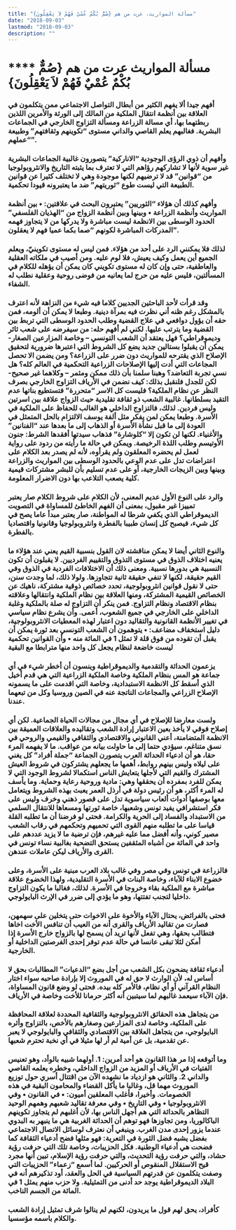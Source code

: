 ```yaml
---
title: "مسألة المواريث، عرت من هم {صُمٌّ بُكْمٌ عُمْيٌ فَهُمْ لاَ يَعْقِلُونَ}"
date: "2018-09-03"
lastmod: "2018-09-03"
description: ""
---
```

# **** **مسألة المواريث عرت من هم {صُمٌّ بُكْمٌ عُمْيٌ فَهُمْ لاَ يَعْقِلُونَ}**

### أفهم جيدا ألا يفهم الكثير من أبطال التواصل الاجتماعي ممن يتكلمون في العلاقة بين أنظمة انتقال الملكية من المالك إلى الورثة والأمرين اللذين ربطتهما بها، أي مسالة الزراعة ومسألة التزاوج الخارجي في الجماعات البشرية. فغالبهم يعلم القاصي والداني مستوى “تكوينهم وثقافتهم” وطبيعة “عملهم”.

### وأفهم أن ذوي الرؤى الوجودية “الاناركية” يتصورون غالبية الجماعات البشرية غير سوية لأنها لا تشاركهم رؤاهم التي لا تعترف بما يثبته التاريخ والانثروبولوجيا من “قوانين” قد لا ترضيهم لكنها موجودة وهي لا تختلف كثيرا عن قوانين الطبيعة التي ليست طوع “ثوريتهم” ضد ما يعتبرونه قيودا تحكمية.

### وأفهم كذلك أن هؤلاء “الثوريين” يعتبرون البحث في علاقتين: • بين أنظمة المواريث وأنظمة الزراعة • وبينها وبين أنظمة الزواج من “الهذيان الفلسفي” الحدود الوسطى بين الانظمة ليست مباشرة ولا يدركها من لا يتجاوز فهمه المدركات المباشرة لكونهم “صما بكما عميا فهم لا يعقلون”.

### لذلك فلا يمكنني الرد على أحد من هؤلاء. فمن ليس له مستوى تكوينيّ، ويعلم الجميع أين يعمل وكيف يعيش، فلا لوم عليه. ومن أصيب في ملكاته العقلية والعاطفية، حتى وإن كان له مستوى تكويني كان يمكن أن يؤهله للكلام في المسألتين، فليس عليه من حرج لما يعانيه من فوضى روحية وعقلية نطلب له الشفاء.

### وقد قرأت لأحد الباحثين الجديين كلاما فيه شيء من النزاهة لأنه اعترف بالمشكل رغم ظنه أني نظرت فيه بمرآة دينية. وطبعا لا يمكن أن ألومه، فمن حقه أن يؤول دوافعي في علاج القضية وطلب الحدود الوسطى التي تربط بين القضية وما يترتب عليها. لكني لم أفهم حله: من سيفرضه على شعب ثائر وديموقراطي؟ فهل يعتقد أن الشعب التونسي – وخاصة المزارعين الصغار- يمكن أن يقبلوا بستالين جديد يضع كل الشروط التي اعتبرها ضرورية لتحقيق الإصلاح الذي يقترحه للمواريث دون ضرر على الزراعة؟ ومن يضمن الا تحصل المجاعات التي أدت إليها الإصلاحات الزراعية التحكمية في العالم كله؟ هل نسي تجربة التعاضد؟ وهبنا سلمنا بأن ذلك ممكن ومثمر – وكلاهما غير صحيح- لكن للجدل فلنقبل بذلك: كيف نضمن في الأرياف التزاوج الخارجي بصرف النظر عن نظام الملكية؟ فليست كل الاسر “متحررة” فتستطيع بناتها عدم التقيد بسلطانها. غالبية الشعب ذو ثقافة تقليدية حيث الزواج علاقة بين اسرتين وليس فردين. لذلك، فالتزاوج الداخلي هو الغالب للحفاظ على الملكية في الأسرة. وطبعا يمكن لمن يفكر مثل ألفة يوسف الالتزام بالحل المتمثل في العودة إلى ما قبل نشأة الأسرة أو الذهاب إلى ما بعدها عند “الفنانين” والأغنياء. لكنها لن تكون إلا “كلوشارة” فذهاب سيدتها أفقدها الشرط: جنون الأوتيسم وطلب اللذة الرخيصة. ويمكن في حالة ما رأيته من ردود على رواية لعمل لم يحضره المعلقون ولم يقرأوه، لأنه لم يصدر بعد الكلام على اعتراضات تدل على عدم الوعي بالحدود الوسطى بين المواريث والزراعة وبينها وبين الزيجات الخارجية، أو على عدم تسليم بأن للبشر مشتركات قيمية كلية يصعب التلاعب بها دون الاضرار المعلومة.

### والرد على النوع الأول عديم المعنى، لأن الكلام على شروط الكلام صار يعتبر تمييزا غير مقبول، بمعنى أن الفهم الخاطئ للمساواة في التصويت الديموقراطي الذي يكفي شرطا له المواطنة، صار يعتبر مبدأ عاما يصح في كل شيء، فيصبح كل إنسان طبيبا بالفطرة وانثروبولوجيا وقانونيا واقتصاديا بالفطرة.

### والنوع الثاني أيضا لا يمكن مناقشته لان القول بنسبية القيم يعني عند هؤلاء ما يعنيه اختلاف الذوق في مستوى التذوق والتقييم الفرديين. لا يقبلون أن تكون النسبية هي بدورها نسبية. ومعنى ذلك أن الاختلافات الفردية في الذوق وفي القيم حقيقة، لكنها لا تنفي حقيقة ثانية تتجاوزها. ولولا ذلك، لما وجدت سنن، حتى لا نقول قوانين انثروبولوجية، تحدد خصائص ذوقية مشتركة، ناهيك عن الخصائص القيمية المشتركة، ومنها العلاقة بين نظام الملكية وانتقالها وعلاقته بنظام الاقتصاد ونظام التزاوج. فمن ينكر أن التزاوج له صلة بالملكية وغلبة الداخلي على الخارجي في جميع الشعوب، أعمى. وأن يشرع نظام سياسي في تغيير الأنظمة القانونية والتقاليد دون اعتبار لهذه المعطيات الانثروبولوجية، دليل استخفاف مضاعف: • يتوهمون أن الشعب التونسي بعد ثورة يمكن أن يقبل أن تقوده من فوق قلة لا تمثل 1 في المائة منه • وأن القوانين تحكمية ليست خاضعة لنظام يجعل كل واحد منها مترابطا مع البقية

### يزعمون الحداثة والتقدمية والديموقراطية وينسون أن أخطر شيء في أي جماعة هو المس بنظام الملكية وخاصة الملكية الزراعية التي هي قدم أخيل الذي أسقط كل الانظمة الاستبدادية، وخاصة التي اقدمت على ما يسمونه الإصلاح الزراعي والمجاعات الناتجة عنه في الصين وروسيا وكل من تبعهما عندنا.

### ولست معارضا للإصلاح في أي مجال من مجالات الحياة الجماعية. لكن أي إصلاح فوقي لا يأخذ بعين الاعتبار إرادة الشعب وتقاليده والعلاقات العميقة بين الانظمة المتضامنة، أعني القانوني والاقتصادي والثقافي والقيمي والروحي في نسق متناغم، سيؤدي حتما إلى ما حاولت بيانه من عواقب. ما لا يفهمه المرء حقا، هو أن ادعياء الحداثة العرب يتصورن الجماعة “جملة أفراد” كل يغني على ليلاه وليس بينهم روابط، أهمها ما يجعلهم يشتركون في شروط العيش المشترك والقيم التي لأجلها يتعايش الناس استكمالا لشروط الوجود التي لا يمكن للفرد بمفرده أن يحققها وهي: مادية وروحية رعاية وحماية. وما يأسف له المرء أكثر، هو أن رئيس دولة في أرذل العمر يعبث بهذه الشروط ويتعامل معها بوصفها أدوات ألعاب سياسوية تدل على قصور ذهني وخرف وليس على فكر استشرافي يفيد تونس وشعبها، خاصة ثورتها ومسعاها للانتقال السلمي من الاستبداد والفساد إلى الحرية والكرامة. فحتى لو فرضنا أن ما تطلبه القلة قياسا على ما تطلبه منهم القوى التي تحميهم وتحكمهم في رقاب الشعب مصير كوني، وأنه أفضل مما عليه غيرهم، فإن ترضية ما لا يزيد عددهم على واحد في المائة من أشباه المثقفين يستحق التضحية بغالبية نساء تونس في القرى والأرياف ليكن عاملات عندهن.

### فالزراعة في تونس وفي مصر وفي غالب بلاد العرب مبنية على الأسرة، وعلى خضوع الابناء للآباء، وخاصة البنات في الأسرة التقليدية، ولهذا الخضوع علاقة مباشرة مع الملكية بقاء وخروجا في الأسرة. لذلك، فغالبا ما يكون التزاوج داخليا لتجنب تفتتها، وهو ما يؤدي إلى ضرر في الإرث البايولوجي.

### فحتى بالفرائض، يحتال الآباء والأخوة على الاخوات حتى يتخلين على سهمهن، فصارت من تقاليد الأرياف والقرى أنه من العيب أن تنافس الأخت اخاها فتطالب بحقها، وهي تفعل لأنها تريد أن يسمح لها بالزواج خارج الأسرة إذا أمكن لئلا تبقى عانسا في حالة عدم توفر إحدى الفرصتين الداخلية أو الخارجية.

### أدعياء ثقافة يضحون بكل الشعب من أجل بضع “الدعيات” المطالبات بحق لا أساس له، لأن الوارث لا حق له في الموروث إلا بإرادة صاحبه سواء اختار النظام القرآني أو أي نظام، فالأمر كله بيده. فحتى لو وضع قانون المساواة، فإن الآباء سيعمد غالبهم لما سيتبين أنه أكثر حرمانا للأخت وخاصة في الأرياف.

### من يتجاهل هذه الحقائق الانثروبولوجية والثقافية المحددة لعلاقة المحافظة على الملكية، وخاصة لدى المزارعين وصغارهم بالأخص، بالتزاوج وأثره البايولوجي، من يتجاهل العلاقة بين الاقتصادي والثقافي والبايولوجي لا يعبر عن تقدمية، بل عن أمية لم أر لها مثيلا في أي نخبة تحترم شعبها.

### وما أتوقعه إذا مر هذا القانون هو أحد أمرين: 1. أولهما شبيه بالوأد، وهو تعنيس الفتيات في الأرياف أو المزيد من الزواج الداخلي، وخطره يعلمه القاصي والداني 2. والثاني هو ازدياد ما نشهده الآن من اقتتال أسري حول توزيع الموروث مهما قل، وغالبا ما يأكل القضاء والمحامون البقية في هذه الخصومات. وأخيرا، فأغلب المعلقين أميون: • في القانون • وفي الانثروبولوجيا • وفي التاريخ • وفي معرفة تقاليد شعبهم وهمهم الوحيد التظاهر بالحداثة التي هم أجهل الناس بها، لأن أغلبهم لم يتجاوز تكوينهم الباكالوريا، ومن تجاوزها فهو توهم أن الحداثة الغربية هي ما ينبهر به البدوي عندما يزور إحدى مدن الغرب. وينبغي أن نعترف لوسائل الاتصال الاجتماعي بفضل يشبه فضل الثورة في التعرية: فهو مثلها فضح أدعياء الثقافة كما فضحت هي أدعياء الوطنية. فكل الحزيبات، وخاصة تلك التي حرفت رؤية حشاد، والتي حرفت رؤية التحديث، والتي حرفت رؤية الإسلام، تبين أنها مجرد قيح الاستقلال المنقوص أو الحركيين. لما أسمع “زعماء” الحزيبات التي وصفت يتكلمون عن قدرتهم السياسية في الحل والعقد، أود تذكيرهم أنه في البلاد الديموقراطية يوجد حد أدنى من التمثيلية. ولا حزب منهم يمثل 1 في المائة من الجسم الناخب.

### كأفراد، يحق لهم قول ما يريدون، لكنهم لم ينالوا شرف تمثيل إرادة الشعب والكلام باسمه مؤسسيا.

###